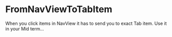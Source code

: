 # FromNavViewToTabItem
When you click items in NavView it has to send you to exact Tab item. Use it in your Mid term...
